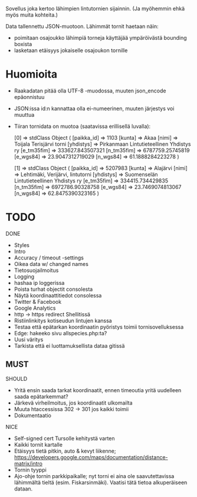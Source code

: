 
Sovellus joka kertoo lähimpien lintutornien sijainnin. (Ja myöhemmin ehkä myös muita kohteita.)

Data tallennettu JSON-muotoon. Lähimmät tornit haetaan näin:
- poimitaan osajoukko lähimpiä torneja käyttäjää ympäröivästä bounding boxista
- lasketaan etäisyys jokaiselle osajoukon tornille


Huomioita
=========

- Raakadatan pitää olla UTF-8 -muodossa, muuten json_encode epäonnistuu
- JSON:issa id:n kannattaa olla ei-numeerinen, muuten järjestys voi muuttua

- Tiiran tornidata on muotoa (saatavissa erillisellä luvalla):

    [0] => stdClass Object
        (
            [paikka_id] => 1103
            [kunta] => Akaa
            [nimi] => Toijala Terisjärvi torni
            [yhdistys] => Pirkanmaan Lintutieteellinen Yhdistys ry
            [e_tm35fim] => 333627.843507321
            [n_tm35fim] => 6787759.25745819
            [e_wgs84] => 23.9047312719029
            [n_wgs84] => 61.1888284223278
        )

    [1] => stdClass Object
        (
            [paikka_id] => 5207983
            [kunta] => Alajärvi
            [nimi] => Lehtimäki, Verijärvi, lintutorni
            [yhdistys] => Suomenselän Lintutieteellinen Yhdistys ry
            [e_tm35fim] => 334415.734429835
            [n_tm35fim] => 6972786.90328758
            [e_wgs84] => 23.7469074813067
            [n_wgs84] => 62.8475390323165
        )



TODO
====


DONE
- Styles
- Intro
- Accuracy / timeout -settings
- Oikea data w/ changed names
- Tietosuojailmoitus
- Logging
- hashaa ip loggerissa
- Poista turhat objectit consolesta
- Näytä koordinaattitiedot consolessa
- Twitter & Facebook
- Google Analytics
- http -> https redirect Shellitissä
- Ristiinlinkitys kotiseudun lintujen kanssa
- Testaa että epätarkan koordinaatin pyöristys toimii tornisovelluksessa
- Edge: hakeeko sivu allspecies.php:ta?
- Uusi väritys
- Tarkista että ei luottamuksellista dataa gitissä

MUST
-

SHOULD
- Yritä ensin saada tarkat koordinaatit, ennen timeoutia yritä uudelleen saada epätarkemmat?
- Järkevä virheilmoitus, jos koordinaatit ulkomailta
- Muuta htaccessissa 302 -> 301 jos kaikki toimii
- Dokumentaatio

NICE
- Self-signed cert Tursolle kehitystä varten
- Kaikki tornit kartalle
- Etäisyys tietä pitkin, auto & kevyt liikenne; https://developers.google.com/maps/documentation/distance-matrix/intro
- Tornin tyyppi
- Ajo-ohje tornin parkkipaikalle; nyt torni ei aina ole saavutettavissa lähimmältä tieltä (esim. Fiskarsinmäki). Vaatisi tätä tietoa alkuperäiseen dataan.

